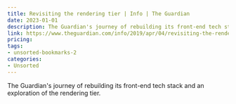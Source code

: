 ```yaml
---
title: Revisiting the rendering tier | Info | The Guardian
date: 2023-01-01
description: The Guardian's journey of rebuilding its front-end tech stack and an exploration of the rendering tier.
link: https://www.theguardian.com/info/2019/apr/04/revisiting-the-rendering-tier
pricing: 
tags: 
- unsorted-bookmarks-2 
categories: 
- Unsorted 
---
```


The Guardian's journey of rebuilding its front-end tech stack and an exploration of the rendering tier.